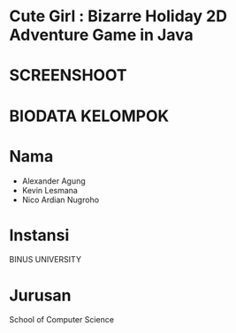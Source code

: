 # Cute Girl : Bizarre Holiday 2D Adventure Game in Java

# SCREENSHOOT

# BIODATA KELOMPOK
# Nama 
 + Alexander Agung
 + Kevin Lesmana
 + Nico Ardian Nugroho
# Instansi
  BINUS UNIVERSITY
# Jurusan
  School of Computer Science
